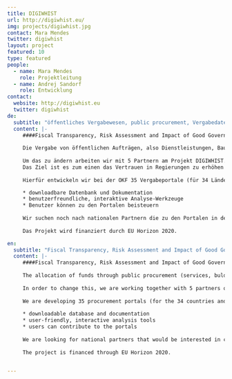 ```yaml
---
title: DIGIWHIST
url: http://digiwhist.eu/
img: projects/digiwhist.jpg
contact: Mara Mendes
twitter: digiwhist
layout: project
featured: 10
type: featured
people:
  - name: Mara Mendes
    role: Projektleitung
  - name: Andrej Sandorf
    role: Entwicklung
contact:
  website: http://digiwhist.eu
  twitter: digiwhist
de:
  subtitle: "öffentliches Vergabewesen, public procurement, Vergabedaten"
  content: |-
     ####Fiscal Transparency, Risk Assessment and Impact of Good Governance Policies Assessed.
     
     Die Vergabe von öffentlichen Aufträgen, also Dienstleistungen, Bauleistungen und Waren macht einen großen Anteil der Staatsausgaben aus. In der EU sind dies etwa 16% des Bruttoinlandsprodukts. Oft ist die Vergabe dieser Aufträge allerdings nicht besonders Transparent. So können 20-25% des Auftragsvolumens an Korruption verloren gehen. 
     
     Um das zu ändern arbeiten wir mit 5 Partnern am Projekt DIGIWHIST. 
     Das Ziel ist es zum einen das Vertrauen in Regierungen zu erhöhen und zum anderen die Effizienz in der Vergabe von öffentlichen Aufträgen in Europa zu steigern. Hierfür werden systematisch Informationen zur öffentlichen Vergabe gesammelt, strukturiert und analysiert.  
     
     Hierfür entwickeln wir bei der OKF 35 Vergabeportale (für 34 Länder und die Europäische Kommission) die folgende Hauptfunktionen erfüllen: 

     * downloadbare Datenbank und Dokumentation 
     * benutzerfreundliche, interaktive Analyse-Werkzeuge 
     * Benutzer können zu den Portalen beisteuern
     
     Wir suchen noch nach nationalen Partnern die zu den Portalen in der Entwicklungsphase beitragen und dabei helfen sie zu implementieren und aufrechtzuerhalten. 
     
     Das Projekt wird finanziert durch EU Horizon 2020. 

en:
  subtitle: "Fiscal Transparency, Risk Assessment and Impact of Good Governance Policies Assessed"
  content: |-
     ####Fiscal Transparency, Risk Assessment and Impact of Good Governance Policies Assessed.
     
     The allocation of funds through public procurement (services, bulding contracts, and goods) represents a significant share of state expenditure. In the EU, this amounts to about 16% of the GDP. In many cases, the allocation of these contracts is not conducted transparently. As a result, 20-25% of the total number of orders can be lost to corruption.
     
     In order to change this, we are working together with 5 partners on the EU project, DIGIWHIST. We not only aim to increase the level of trust placed in governments, we also intend to make public procurement in Europe more efficient. To do so, we are systematically collecting, structuring, and analyzing information on public procurement.
     
     We are developing 35 procurement portals (for the 34 countries and the European Commission) that will provide the following main functions:
     
     * downloadable database and documentation
     * user-friendly, interactive analysis tools
     * users can contribute to the portals
     
     We are looking for national partners that would be interested in contributing to the portals in their development phase and who would like to help implement and sustain them. 
     
     The project is financed through EU Horizon 2020.

     
---
```

